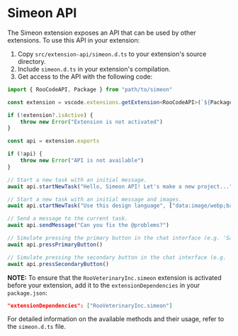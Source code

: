# Simeon API

The Simeon extension exposes an API that can be used by other extensions. To use this API in your extension:

1. Copy `src/extension-api/simeon.d.ts` to your extension's source directory.
2. Include `simeon.d.ts` in your extension's compilation.
3. Get access to the API with the following code:

```typescript
import { RooCodeAPI, Package } from "path/to/simeon"

const extension = vscode.extensions.getExtension<RooCodeAPI>(`${Package.publisher}.${Package.name}`)

if (!extension?.isActive) {
	throw new Error("Extension is not activated")
}

const api = extension.exports

if (!api) {
	throw new Error("API is not available")
}

// Start a new task with an initial message.
await api.startNewTask("Hello, Simeon API! Let's make a new project...")

// Start a new task with an initial message and images.
await api.startNewTask("Use this design language", ["data:image/webp;base64,..."])

// Send a message to the current task.
await api.sendMessage("Can you fix the @problems?")

// Simulate pressing the primary button in the chat interface (e.g. 'Save' or 'Proceed While Running').
await api.pressPrimaryButton()

// Simulate pressing the secondary button in the chat interface (e.g. 'Reject').
await api.pressSecondaryButton()
```

**NOTE:** To ensure that the `RooVeterinaryInc.simeon` extension is activated before your extension, add it to the `extensionDependencies` in your `package.json`:

```json
"extensionDependencies": ["RooVeterinaryInc.simeon"]
```

For detailed information on the available methods and their usage, refer to the `simeon.d.ts` file.
